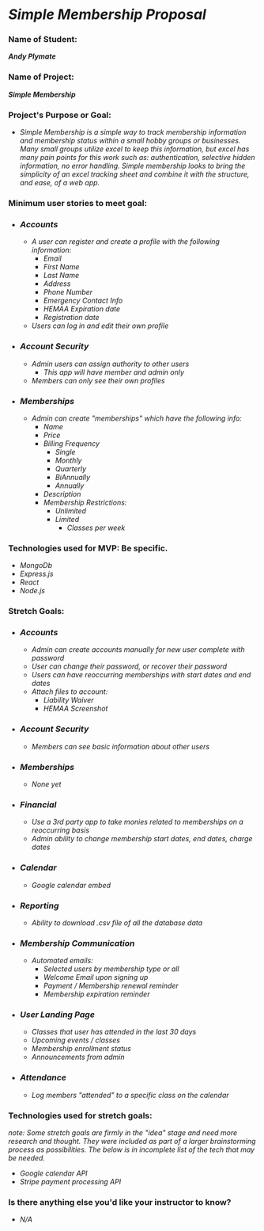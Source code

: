 # _Simple Membership Proposal_

### Name of Student: 
**_Andy Plymate_**

### Name of Project: 
**_Simple Membership_**

### Project's Purpose or Goal: 
* _Simple Membership is a simple way to track membership information and membership status within a small hobby groups or businesses. Many small groups utilize excel to keep this information, but excel has many pain points for this work such as: authentication, selective hidden information, no error handling. Simple membership looks to bring the simplicity of an excel tracking sheet and combine it with the structure, and ease, of a web app._

### Minimum user stories to meet goal: 
* ### _Accounts_
  * _A user can register and create a profile with the following information:_
    * _Email_
    * _First Name_
    * _Last Name_
    * _Address_
    * _Phone Number_
    * _Emergency Contact Info_
    * _HEMAA Expiration date_
    * _Registration date_
  * _Users can log in and edit their own profile_
  
* ### _Account Security_
  * _Admin users can assign authority to other users_
    * _This app will have member and admin only_
  * _Members can only see their own profiles_

* ### _Memberships_
  * _Admin can create "memberships" which have the following info:_
    * _Name_
    * _Price_
    * _Billing Frequency_
      * _Single_
      * _Monthly_
      * _Quarterly_
      * _BiAnnually_
      * _Annually_
    * _Description_
    * _Membership Restrictions:_
      * _Unlimited_
      * _Limited_
        * _Classes per week_

### Technologies used for MVP: Be specific. 
* _MongoDb_
* _Express.js_
* _React_
* _Node.js_

### Stretch Goals: 
* ### _Accounts_
  * _Admin can create accounts manually for new user complete with password_
  * _User can change their password, or recover their password_
  * _Users can have reoccurring memberships with start dates and end dates_
  * _Attach files to account:_
    * _Liability Waiver_
    * _HEMAA Screenshot_

* ### _Account Security_
  * _Members can see basic information about other users_

* ### _Memberships_
  * _None yet_

* ### _Financial_
  * _Use a 3rd party app to take monies related to memberships on a reoccurring basis_
  * _Admin ability to change membership start dates, end dates, charge dates_

* ### _Calendar_
  * _Google calendar embed_

* ### _Reporting_
  * _Ability to download .csv file of all the database data_

* ### _Membership Communication_
  * _Automated emails:_
    * _Selected users by membership type or all_
    * _Welcome Email upon signing up_
    * _Payment / Membership renewal reminder_
    * _Membership expiration reminder_

* ### _User Landing Page_
  * _Classes that user has attended in the last 30 days_
  * _Upcoming events / classes_
  * _Membership enrollment status_
  * _Announcements from admin_

* ### _Attendance_
  * _Log members "attended" to a specific class on the calendar_

### Technologies used for stretch goals: 
*note: Some stretch goals are firmly in the "idea" stage and need more research and thought. They were included as part of a larger brainstorming process as possibilities. The below is in incomplete list of the tech that may be needed.*
* _Google calendar API_
* _Stripe payment processing API_

### Is there anything else you'd like your instructor to know?
* _N/A_
